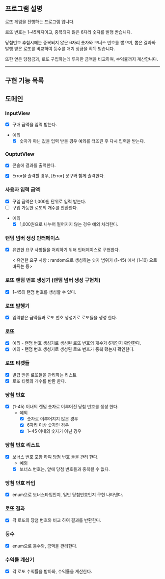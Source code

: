 ## 프로그램 설명
로또 게임을 진행하는 프로그램 입니다.

로또 번호는 1-45까지이고, 중복되지 않은 6자리 숫자를 발행 받습니다.

당첨번호 추첨시에는 중복되지 않은 6자리 숫자와 보너스 번호를 뽑으며,
뽑은 결과와 발행 받은 로또를 비교하여 등수를 매겨 상금을 획득 받습니다.

또한 얻은 당첨금과, 로또 구입하는데 투자한 금액을 비교하여, 수익률까지 계산합니다. 

---
## 구현 기능 목록
## 도메인 

### InputView
-[x] 구매 금액을 입력 받는다. 
- 예외 
  -[x] 숫자가 아닌 값을 입력 받을 경우 예외를 터뜨린 후 다시 입력을 받는다.

### OuptutView
-[x] 콘솔에 결과를 출력한다.
-[x] Error을 출력할 경우, [Error] 문구와 함께 출력한다.


### 사용자 입력 금액 
-[x] 구입 금액은 1,000원 단위로 입력 받는다. 
-[ ] 구입 가능한 로또의 개수를 반환한다. 
- 예외
  - [x] 1,000원으로 나누어 떨어지지 않는 경우 예외 처리한다.

### 랜덤 넘버 생성 인터페이스
-[x] 유연한 요구 사항들을 처리하기 위해 인터페이스로 구현한다.

  < 유연한 요구 사항 : random으로 생성하는 숫자 범위가 (1-45) 에서 (1-10) 으로 바뀌는 등>   

### 로또 랜덤 번호 생성기 (랜덤 넘버 생성 구현체)
-[x] 1-45의 랜덤 번호를 생성할 수 있다.

### 로또 발행기
-[x] 입력받은 금액들과 로또 번호 생성기로 로또들을 생성 한다.

### 로또 
-[x] 예외 - 랜덤 번호 생성기로 생성된 로또 번호의 개수가 6개인지 확인한다.
- [x] 예외 - 랜덤 번호 생성기로 생성된 로또 번호가 중복 됐는지 확인한다. 

### 로또 티켓들
-[x] 발급 받은 로또들을 관리하는 리스트
-[x] 로또 티켓의 개수를 반환 한다.

### 당첨 번호
-[x] (1-45) 이내의 랜덤 숫자로 이루어진 당첨 번호를 생성 한다.  
  - 예외
    -[x] 숫자로 이루어지지 않은 경우
    -[x] 6자리 이상 숫자인 경우
    -[x] 1~45 이내의 숫자가 아닌 경우
### 당첨 번호 리스트
-[x] 보너스 번호 포함 하여 당첨 번호 들을 관리 한다. 
  - 예외
  - [x] 보너스 번호는, 앞에 당첨 번호들과 중복될 수 없다.

### 당첨 번호 타입
-[x] enum으로 보너스타입인지, 일반 당첨번호인지 구현 나타낸다.

### 로또 결과 
-[x] 각 로또의 당첨 번호와 비교 하여 결과를 반환한다.

### 등수 
-[x] enum으로 등수와, 금액을 관리한다.

### 수익률 계산기
-[x] 각 로또 수익률을 받아와, 수익률을 계산한다. 


